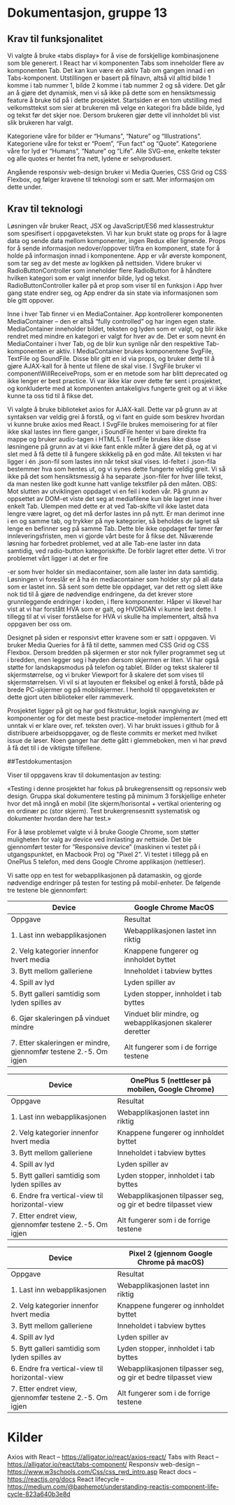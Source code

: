 # Dokumentasjon, gruppe 13
## Krav til funksjonalitet
Vi valgte å bruke «tabs display» for å vise de forskjellige kombinasjonene som ble generert. I React har vi komponenten Tabs som inneholder flere av komponenten Tab. Det kan kun være én aktiv Tab om gangen innad i en Tabs-komponent. Utstillingen er basert på filnavn, altså vil alltid bilde 1 komme i tab nummer 1, bilde 2 komme i tab nummer 2 og så videre. Det går an å gjøre det dynamisk, men vi så ikke på dette som en hensiktsmessig feature å bruke tid på i dette prosjektet. Startsiden er en tom utstilling med velkomsttekst som sier at brukeren må velge en kategori fra både bilde, lyd og tekst før det skjer noe. Dersom brukeren gjør dette vil innholdet bli vist slik brukeren har valgt.

Kategoriene våre for bilder er “Humans”, “Nature” og “Illustrations”. Kategoriene våre for tekst er “Poem”, “Fun fact”  og “Quote”. Kategoriene våre for lyd er “Humans”, “Nature” og “Life”. Alle SVG-ene, enkelte tekster og alle quotes er hentet fra nett, lydene er selvprodusert. 

Angående responsiv web-design bruker vi Media Queries, CSS Grid og CSS Flexbox, og følger kravene til teknologi som er satt. Mer informasjon om dette under.

## Krav til teknologi
Løsningen vår bruker React, JSX og JavaScript/ES6 med klassestruktur som spesifisert i oppgaveteksten. Vi har kun brukt state og props for å lagre data og sende data mellom komponenter, ingen Redux eller lignende. Props for å sende informasjon nedover/oppover til/fra en komponent, state for å holde på informasjon innad i komponentene. App er vår øverste komponent, som tar seg av det meste av logikken på nettsiden. Videre bruker vi RadioButtonController som inneholder flere RadioButton for å håndtere hvilken kategori som er valgt innenfor bilde, lyd og tekst. RadioButtonController kaller på et prop som viser til en funksjon i App hver gang state endrer seg, og App endrer da sin state via informasjonen som ble gitt oppover.

Inne i hver Tab finner vi en MediaContainer. App kontrollerer komponenten MediaContainer – den er altså “fully controlled” og har ingen egen state. MediaContainer inneholder bildet, teksten og lyden som er valgt, og blir ikke rendret med mindre en kategori er valgt for hver av de. Det er som nevnt én MediaContainer i hver Tab, og de blir kun synlige når den respektive Tab-komponenten er aktiv. I MediaContainer brukes komponentene SvgFile, TextFile og SoundFile. Disse blir gitt en id via props, og bruker dette til å gjøre AJAX-kall for å hente ut filene de skal vise. I SvgFile bruker vi componentWillReceiveProps, som er en metode som har blitt deprecated og ikke lenger er best practice. Vi var ikke klar over dette før sent i prosjektet, og konkluderte med at komponenten antakeligivs fungerte greit og at vi ikke kunne ta oss tid til å fikse det.

Vi valgte å bruke biblioteket axios for AJAX-kall. Dette var på grunn av at syntaksen var veldig grei å forstå, og vi fant en guide som beskrev hvordan vi kunne bruke axios med React. I SvgFile brukes memoisering for at filer ikke skal lastes inn flere ganger, i SoundFile henter vi bare direkte fra mappe og bruker audio-tagen i HTML5. I TextFile brukes ikke disse løsningene på grunn av at vi ikke fant enkle måter å gjøre det på, og at vi slet med å få dette til å fungere skikkelig på en god måte. All teksten vi har ligger i én .json-fil som lastes inn når tekst skal vises. Id-feltet i .json-fila bestemmer hva som hentes ut, og vi synes dette fungerte veldig greit. Vi så ikke på det som hensiktsmessig å ha separate .json-filer for hver lille tekst, da man nesten like godt kunne hatt vanlige tekstfiler på den måten. OBS: Mot slutten av utviklingen oppdaget vi en feil i koden vår. På grunn av oppsettet av DOM-et viste det seg at mediafilene kun ble lagret inne i hver enkelt Tab. Ulempen med dette er at ved Tab-skifte vil ikke lastet data lengre være lagret, og det må derfor lastes inn på nytt. Er man derimot inne i en og samme tab, og trykker på nye kategorier, så beholdes de lagret så lenge en befinner seg på samme Tab. Dette ble ikke oppdaget før timer før innleveringsfristen, men vi gjorde vårt beste for å fikse det. Nåværende løsning har forbedret problemet, ved at alle Tab-ene laster inn data samtidig, ved radio-button kategoriskifte. De forblir lagret etter dette. Vi tror problemet vårt ligger i at det er fire <div>-er som hver holder sin mediacontainer, som alle laster inn data samtidig. Løsningen vi foreslår er å ha én mediacontainer som holder styr på all data som er lastet inn. Så sent som dette ble oppdaget, var det rett og slett ikke nok tid til å gjøre de nødvendige endringene, da det krever store grunnleggende endringer i koden, i flere komponenter. Håper vi likevel har vist at vi har forstått HVA som er galt, og HVORDAN vi kunne løst dette. I tillegg til at vi viser forståelse for HVA vi skulle ha implementert, altså hva oppgaven ber oss om.

Designet på siden er responsivt etter kravene som er satt i oppgaven. Vi bruker Media Queries for å få til dette, sammen med CSS Grid og CSS Flexbox. Dersom bredden på skjermen er stor nok fyller programmet seg ut i bredden, men legger seg i høyden dersom skjermen er liten. Vi har også støtte for landskapsmodus på telefon og tablet. Bilder og tekst skalerer til skjermstørrelse, og vi bruker Viewport for å skalere det som vises til skjermstørrelsen. Vi vil si at layouten er fleksibel og enkel å forstå, både på brede PC-skjermer og på mobilskjermer. I henhold til oppgaveteksten er dette gjort uten biblioteker eller rammeverk.

Prosjektet ligger på git og har god fikstruktur, logisk navngiving av komponenter og for det meste best practice-metoder implementert (med ett unntak vi er klare over, ref. teksten over). Vi har brukt issues i github for å distribuere arbeidsoppgaver, og de fleste commits er merket med hvilket issue de løser. Noen ganger har dette gått i glemmeboken, men vi har prøvd å få det til i de viktigste tilfellene. 

##Testdokumentasjon

Viser til oppgavens krav til dokumentasjon av testing:

«Testing i denne prosjektet har fokus på brukegrensensitt og repsonsiv web design. 
Gruppa skal dokumentere testing på minimum 3 forskjellige enheter hvor det må inngå en mobil (lite skjerm/horisontal + vertikal orientering og en ordinær pc (stor skjerm). 
Test brukergrensesnitt systematisk og dokumenter hvordan dere har test.»

For å løse problemet valgte vi å bruke Google Chrome, som støtter muligheten for valg av device ved innlasting av nettside. Det ble gjennomført tester for ”Responsive device” (maskinen vi testet på i utgangspunktet, en Macbook Pro) og "Pixel 2". Vi testet i tillegg på en OnePlus 5 telefon, med dens Google Chrome applikasjon (nettleser).

Vi satte opp en test for webapplikasjonen på datamaskin, og gjorde nødvendige endringer på testen for testing på mobil-enheter. De følgende tre testene ble gjennomført:



| Device                                                            | Google Chrome MacOS               |
|-------------------------------------------------------------------|-----------------------------------|
| Oppgave                                                           | Resultat                          |
| 1. Last inn webapplikasjonen                                      | Webapplikasjonen lastet inn riktig |
| 2. Velg kategorier innenfor hvert media                           | Knappene fungerer og innholdet byttet|
| 3. Bytt mellom galleriene                                         | Inneholdet i tabview byttes             |
| 4. Spill av lyd                                                   | Lyden spiller av             |
| 5. Bytt galleri samtidig som lyden spilles av                     | Lyden stopper, innholdet i tab byttes|
| 6. Gjør skaleringen på vinduet mindre                             | Vinduet blir mindre, og webapplikasjonen skalerer deretter  |
| 7. Etter skaleringen er mindre, gjennomfør testene 2.-5. Om igjen | Alt fungerer som i de forrige testene  |



| Device                                                            | OnePlus 5 (nettleser på mobilen, Google Chrome)               |
|-------------------------------------------------------------------|-----------------------------------|
| Oppgave                                                           | Resultat                          |
| 1. Last inn webapplikasjonen                                      | Webapplikasjonen lastet inn riktig |
| 2. Velg kategorier innenfor hvert media                           | Knappene fungerer og innholdet byttet|
| 3. Bytt mellom galleriene                                         | Inneholdet i tabview byttes             |
| 4. Spill av lyd                                                   | Lyden spiller av             |
| 5. Bytt galleri samtidig som lyden spilles av                     | Lyden stopper, innholdet i tab byttes|
| 6. Endre fra vertical-view til horizontal-view                    | Webapplikasjonen tilpasser seg, og gir et bedre tilpasset view   |
| 7. Etter endret view, gjennomfør testene 2.-5. Om igjen           | Alt fungerer som i de forrige testene  |

| Device                                                            | Pixel 2 (gjennom Google Chrome på macOS) |
|-------------------------------------------------------------------|-----------------------------------|
| Oppgave                                                           | Resultat                          |
| 1. Last inn webapplikasjonen                                      | Webapplikasjonen lastet inn riktig |
| 2. Velg kategorier innenfor hvert media                           | Knappene fungerer og innholdet byttet|
| 3. Bytt mellom galleriene                                         | Inneholdet i tabview byttes             |
| 4. Spill av lyd                                                   | Lyden spiller av             |
| 5. Bytt galleri samtidig som lyden spilles av                     | Lyden stopper, innholdet i tab byttes|
| 6. Endre fra vertical-view til horizontal-view                    | Webapplikasjonen tilpasser seg, og gir et bedre tilpasset view   |
| 7. Etter endret view, gjennomfør testene 2.-5. Om igjen           | Alt fungerer som i de forrige testene  |



# Kilder
Axios with React – https://alligator.io/react/axios-react/
Tabs with React – https://alligator.io/react/tabs-component/ 
Responsiv web-design – https://www.w3schools.com/Css/css_rwd_intro.asp 
React docs – https://reactjs.org/docs
React lifecycle – https://medium.com/@baphemot/understanding-reactjs-component-life-cycle-823a640b3e8d

